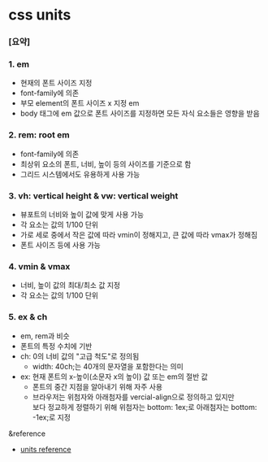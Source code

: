 css units
=========

### [요약]
### 1. em
  - 현재의 폰트 사이즈 지정
  - font-family에 의존
  - 부모 element의 폰트 사이즈 x 지정 em
  - body 태그에 em 값으로 폰트 사이즈를 지정하면 모든 자식 요소들은 영향을 받음

### 2. rem: root em
  - font-family에 의존
  - 최상위 요소의 폰트, 너비, 높이 등의 사이즈를 기준으로 함
  - 그리드 시스템에서도 유용하게 사용 가능
  
### 3. vh: vertical height & vw: vertical weight
  - 뷰포트의 너비와 높이 값에 맞게 사용 가능
  - 각 요소는 값의 1/100 단위
  - 가로 세로 중에서 작은 값에 따라 vmin이 정해지고, 큰 값에 따라 vmax가 정해짐
  - 폰트 사이즈 등에 사용 가능

### 4. vmin & vmax
  - 너비, 높이 값의 최대/최소 값 지정
  - 각 요소는 값의 1/100 단위
  
### 5. ex & ch
  - em, rem과 비슷
  - 폰트의 특정 수치에 기반
  - ch: 0의 너비 값의 "고급 척도"로 정의됨
    - width: 40ch;는 40개의 문자열을 포함한다는 의미
  - ex: 현재 폰트의 x-높이(소문자 x의 높이) 값 또는 em의 절반 값
    - 폰트의 중간 지점을 알아내기 위해 자주 사용
    - 브라우저는 위첨자와 아래첨자를 vercial-align으로 정의하고 있지만   
    보다 정교하게 정렬하기 위해 위첨자는 bottom: 1ex;로 아래첨자는 bottom: -1ex;로 지정

&reference
- [units reference](https://webclub.tistory.com/356)
